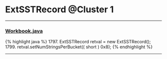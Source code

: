 # ExtSSTRecord @Cluster 1

***

### [Workbook.java](https://searchcode.com/codesearch/view/15642358/)
{% highlight java %}
1797. ExtSSTRecord retval = new ExtSSTRecord();
1799. retval.setNumStringsPerBucket(( short ) 0x8);
{% endhighlight %}

***

